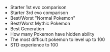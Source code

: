 [//]: # "- Quantity of pokemon increased from gen to gen"
[//]: # "- Radar chart but with worst and best pkmn"
[//]: # "- Pokekon quantity filtered by type"
[//]: # "- Avg stats for each generation compared to the others"
[//]: # "- Lightest pokemon"
[//]: # "- Heaviest Pokemon"
[//]: # "- Fastest Pokemon"
[//]: # "- Tallest Pokemon"
[//]: # "- Smallest Pokemon"
[//]: # "- Compare Best and Worse Pokemon per Generation "
[//]: # (- Best/Worst Legendary Pokemon)

- Starter 1st evo comparison
- Starter 3rd evo comparison
- Best/Worst "Normal Pokemon"
- Best/Worst Mythic Pokemon
- Best Generation
- How many Pokemon have hidden ability
- The most difficult pokemon to level up to 100
- STD experience to 100
